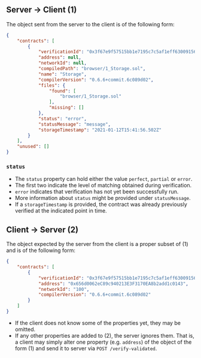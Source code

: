 ## Server -> Client (1)
The object sent from the server to the client is of the following form:

```json
{
    "contracts": [
        {
            "verificationId": "0x3f67e9f57515bb1e7195c7c5af1eff630091567c0bb65ba3dece57a56da766fe",
            "address": null,
            "networkId": null,
            "compiledPath": "browser/1_Storage.sol",
            "name": "Storage",
            "compilerVersion": "0.6.6+commit.6c089d02",
            "files": {
                "found": [
                    "browser/1_Storage.sol"
                ],
                "missing": []
            },
            "status": "error",
            "statusMessage": "message",
            "storageTimestamp": "2021-01-12T15:41:56.502Z"
        }
    ],
    "unused": []
}
```

### `status`
- The `status` property can hold either the value `perfect`, `partial` or `error`.
- The first two indicate the level of matching obtained during verification.
- `error` indicates that verification has not yet been successfully run.
- More information about `status` might be provided under `statusMessage`.
- If a `storageTimestamp` is provided, the contract was already previously verified at the indicated point in time.

## Client -> Server (2)
The object expected by the server from the client is a proper subset of (1) and is of the following form:
```json
{
    "contracts": [
        {
            "verificationId": "0x3f67e9f57515bb1e7195c7c5af1eff630091567c0bb65ba3dece57a56da766fe",
            "address": "0x656d0062eC89c940213E3F3170EA8b2add1c0143",
            "networkId": "100",
            "compilerVersion": "0.6.6+commit.6c089d02"
        }
    ]
}
```
- If the client does not know some of the properties yet, they may be omitted.
- If any other properties are added to (2), the server ignores them. That is, a client may simply alter one property (e.g. `address`) of the object of the form (1) and send it to server via `POST /verify-validated`.